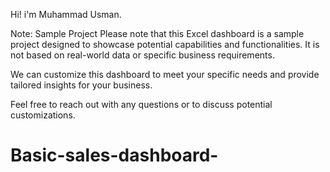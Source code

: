 Hi!
i'm Muhammad Usman. 

Note: Sample Project
Please note that this Excel dashboard is a sample project designed to showcase potential capabilities and functionalities. It is not based on real-world data or specific business requirements.

We can customize this dashboard to meet your specific needs and provide tailored insights for your business.

Feel free to reach out with any questions or to discuss potential customizations.
# Basic-sales-dashboard-
